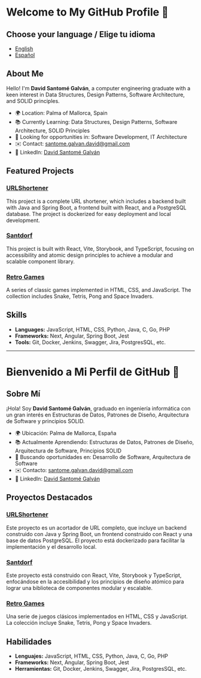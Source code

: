 # Welcome to My GitHub Profile 👋

## Choose your language / Elige tu idioma

- [English](#about-me)
- [Español](#sobre-mí)

## About Me

Hello! I'm **David Santomé Galván**, a computer engineering graduate with a keen interest in Data Structures, Design Patterns, Software Architecture, and SOLID principles.

- 🌍 Location: Palma of Mallorca, Spain
- 📚 Currently Learning: Data Structures, Design Patterns, Software Architecture, SOLID Principles
- 💼 Looking for opportunities in: Software Development, IT Architecture
- ✉️ Contact: [santome.galvan.david@gmail.com](mailto:santome.galvan.david@gmail.com)
- 📄 LinkedIn: [David Santomé Galván](https://www.linkedin.com/in/david-santom%C3%A9-galv%C3%A1n-8815021b8/)

## Featured Projects

### [URLShortener](https://github.com/SGDavid2719/URLShortener)

This project is a complete URL shortener, which includes a backend built with Java and Spring Boot, a frontend built with React, and a PostgreSQL database. The project is dockerized for easy deployment and local development.

### [Santdorf](https://github.com/SGDavid2719/Santdorf)

This project is built with React, Vite, Storybook, and TypeScript, focusing on accessibility and atomic design principles to achieve a modular and scalable component library.

### [Retro Games](https://github.com/SGDavid2719/Retro-Games)

A series of classic games implemented in HTML, CSS, and JavaScript. The collection includes Snake, Tetris, Pong and Space Invaders.

## Skills

- **Languages:** JavaScript, HTML, CSS, Python, Java, C, Go, PHP
- **Frameworks:** Next, Angular, Spring Boot, Jest
- **Tools:** Git, Docker, Jenkins, Swagger, Jira, PostgresSQL, etc.

---

# Bienvenido a Mi Perfil de GitHub 👋

## Sobre Mí

¡Hola! Soy **David Santomé Galván**, graduado en ingeniería informática con un gran interés en Estructuras de Datos, Patrones de Diseño, Arquitectura de Software y principios SOLID.

- 🌍 Ubicación: Palma de Mallorca, España
- 📚 Actualmente Aprendiendo: Estructuras de Datos, Patrones de Diseño, Arquitectura de Software, Principios SOLID
- 💼 Buscando oportunidades en: Desarrollo de Software, Arquitectura de Software
- ✉️ Contacto: [santome.galvan.david@gmail.com](mailto:santome.galvan.david@gmail.com)
- 📄 LinkedIn: [David Santomé Galván](https://www.linkedin.com/in/david-santom%C3%A9-galv%C3%A1n-8815021b8/)

## Proyectos Destacados

### [URLShortener](https://github.com/SGDavid2719/URLShortener)

Este proyecto es un acortador de URL completo, que incluye un backend construido con Java y Spring Boot, un frontend construido con React y una base de datos PostgreSQL. El proyecto está dockerizado para facilitar la implementación y el desarrollo local.

### [Santdorf](https://github.com/SGDavid2719/Santdorf)

Este proyecto está construido con React, Vite, Storybook y TypeScript, enfocándose en la accesibilidad y los principios de diseño atómico para lograr una biblioteca de componentes modular y escalable.

### [Retro Games](https://github.com/SGDavid2719/Retro-Games)

Una serie de juegos clásicos implementados en HTML, CSS y JavaScript. La colección incluye Snake, Tetris, Pong y Space Invaders.

## Habilidades

- **Lenguajes:** JavaScript, HTML, CSS, Python, Java, C, Go, PHP
- **Frameworks:** Next, Angular, Spring Boot, Jest
- **Herramientas:** Git, Docker, Jenkins, Swagger, Jira, PostgresSQL, etc.

